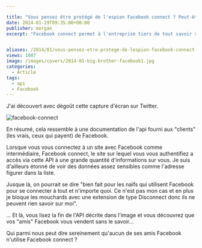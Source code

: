 ```yaml
---

title: "Vous pensez être protégé de l'espion Facebook connect ? Peut-être pas.."
date: 2014-01-29T09:35:00+00:00
publisher: morgan
excerpt: "Facebook connect permet à l'entreprise tiers de tout savoir sur vous.. Mais aussi sur vos amis !"


aliases: /2014/01/vous-pensez-etre-protege-de-lespion-facebook-connect-peut-etre-pas/
views: 1087
image: /images/covers/2014-01-big-brother-facebook1.jpg
categories:
  - Article
tags:
  - api
  - Facebook
---
```

J'ai découvert avec dégoût cette capture d'écran sur Twitter.

![facebook-connect](/images/misc/2014-01-facebook-connect.jpg)

En résumé, cela ressemble à une documentation de l'api fourni aux "clients" (les vrais, ceux qui payent) de Facebook.

Lorsque vous vous connectez à un site avec Facebook comme intermédiaire, Facebook connect, le site sur lequel vous vous authentifiez a accès via cette API à une grande quantité d'informations sur vous. Je suis d'ailleurs étonné de voir des données assez sensibles comme l'adresse figurer dans la liste.

Jusque là, on pourrait se dire "bien fait pour les naïfs qui utilisent Facebook pour se connecter à tout et n'importe quoi. Ce n'est pas mon cas et en plus je bloque les mouchards avec une extension de type Disconnect donc ils ne peuvent rien savoir sur moi".

... Et là, vous lisez la fin de l'API décrite dans l'image et vous découvrez que vos "amis" Facebook vous vendent sans le savoir...

Qui parmi nous peut dire sereinement qu'aucun de ses amis Facebook n'utilise Facebook connect ?

